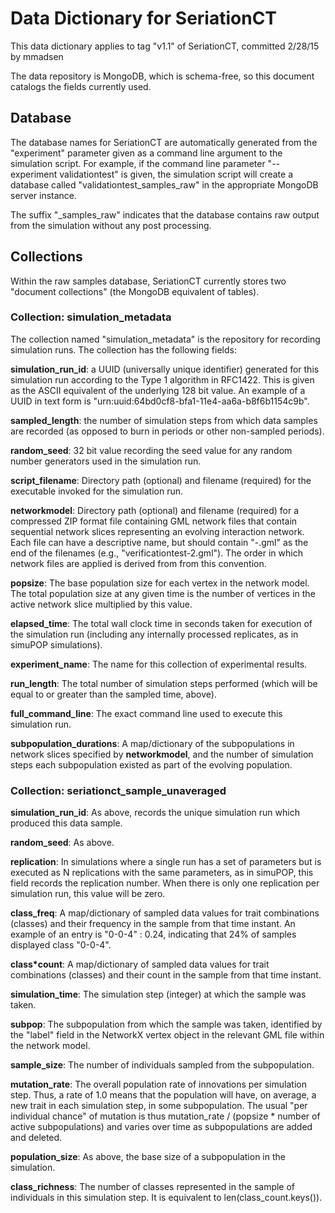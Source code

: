 # Data Dictionary for SeriationCT #

This data dictionary applies to tag "v1.1" of SeriationCT, committed 2/28/15 by mmadsen

The data repository is MongoDB, which is schema-free, so this document catalogs the fields currently used.  

## Database ##

The database names for SeriationCT are automatically generated from the "experiment" parameter given as a command line argument to the simulation script.  For example, if the command line parameter "--experiment validationtest" is given, the simulation script will create a database called "validationtest_samples_raw" in the appropriate MongoDB server instance.  

The suffix "_samples_raw" indicates that the database contains raw output from the simulation without any post processing.  

## Collections ##

Within the raw samples database, SeriationCT currently stores two "document collections" (the MongoDB equivalent of tables).  

### Collection:  simulation_metadata ###

The collection named "simulation_metadata" is the repository for recording simulation runs.  The collection has the following fields:

**simulation_run_id**:  a UUID (universally unique identifier) generated for this simulation run according to the Type 1 algorithm in RFC1422.  This is given as the ASCII equivalent of the underlying 128 bit value.  An example of a UUID in text form is "urn:uuid:64bd0cf8-bfa1-11e4-aa6a-b8f6b1154c9b".  

**sampled_length**:  the number of simulation steps from which data samples are recorded (as opposed to burn in periods or other non-sampled periods).

**random_seed**:  32 bit value recording the seed value for any random number generators used in the simulation run. 

**script_filename**:  Directory path (optional) and filename (required) for the executable invoked for the simulation run.

**networkmodel**:  Directory path (optional) and filename (required) for a compressed ZIP format file containing GML network files that contain sequential network slices representing an evolving interaction network.  Each file can have a descriptive name, but should contain "-<digit>.gml" as the end of the filenames (e.g., "verificationtest-2.gml").  The order in which network files are applied is derived from from this convention.  

**popsize**:  The base population size for each vertex in the network model.  The total population size at any given time is the number of vertices in the active network slice multiplied by this value.  

**elapsed_time**:  The total wall clock time in seconds taken for execution of the simulation run (including any internally processed replicates, as in simuPOP simulations).  

**experiment_name**:  The name for this collection of experimental results.  

**run_length**: The total number of simulation steps performed (which will be equal to or greater than the sampled time, above).

**full_command_line**:  The exact command line used to execute this simulation run.

**subpopulation_durations**:  A map/dictionary of the subpopulations in network slices specified by **networkmodel**, and the number of simulation steps each subpopulation existed as part of the evolving population. 


### Collection:  seriationct_sample_unaveraged ###

**simulation_run_id**:  As above, records the unique simulation run which produced this data sample.

**random_seed**:  As above.  

**replication**:  In simulations where a single run has a set of parameters but is executed as N replications with the same parameters, as in simuPOP, this field records the replication number.  When there is only one replication per simulation run, this value will be zero.  

**class_freq**:  A map/dictionary of sampled data values for trait combinations (classes) and their frequency in the sample from that time instant.  An example of an entry is "0-0-4" : 0.24, indicating that 24% of samples displayed class "0-0-4".

**class*count**:  A map/dictionary of sampled data values for trait combinations (classes) and their count in the sample from that time instant.  

**simulation_time**:  The simulation step (integer) at which the sample was taken.  

**subpop**:  The subpopulation from which the sample was taken, identified by the "label" field in the NetworkX vertex object in the relevant GML file within the network model.  

**sample_size**:  The number of individuals sampled from the subpopulation.  

**mutation_rate**:  The overall population rate of innovations per simulation step.  Thus, a rate of 1.0 means that the population will have, on average, a new trait in each simulation step, in some subpopulation.  The usual "per individual chance" of mutation is thus mutation_rate / (popsize * number of active subpopulations) and varies over time as subpopulations are added and deleted.  

**population_size**:  As above, the base size of a subpopulation in the simulation.  

**class_richness**:  The number of classes represented in the sample of individuals in this simulation step.  It is equivalent to len(class_count.keys()).


